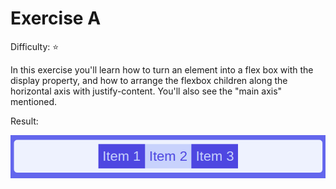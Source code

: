 # Exercise A

Difficulty: ⭐

In this exercise you'll learn how to turn an element into a flex box with the display property, and how to arrange the flexbox children along the horizontal axis with justify-content. You'll also see the "main axis" mentioned.

Result:

![image](../../assets/a.png)